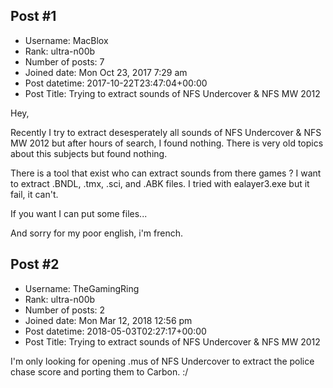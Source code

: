 ## Post #1
- Username: MacBlox
- Rank: ultra-n00b
- Number of posts: 7
- Joined date: Mon Oct 23, 2017 7:29 am
- Post datetime: 2017-10-22T23:47:04+00:00
- Post Title: Trying to extract sounds of NFS Undercover & NFS MW 2012

Hey,

Recently I try to extract desesperately all sounds of NFS Undercover & NFS MW 2012 but after hours of search, I found nothing. There is very old topics about this subjects but found nothing.

There is a tool that exist who can extract sounds from there games ?
I want to extract .BNDL, .tmx, .sci, and .ABK files.
I tried with ealayer3.exe but it fail, it can't.

If you want I can put some files...

And sorry for my poor english, i'm french.
## Post #2
- Username: TheGamingRing
- Rank: ultra-n00b
- Number of posts: 2
- Joined date: Mon Mar 12, 2018 12:56 pm
- Post datetime: 2018-05-03T02:27:17+00:00
- Post Title: Trying to extract sounds of NFS Undercover & NFS MW 2012

I'm only looking for opening .mus of NFS Undercover to extract the police chase score and porting them to Carbon. :/
